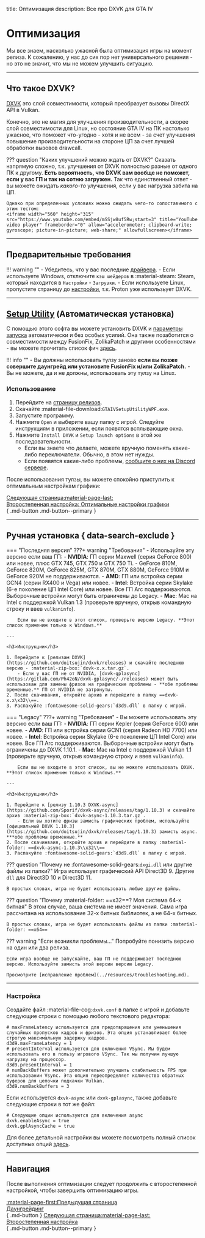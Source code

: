 title: Оптимизация
description: Все про DXVK для GTA IV

# Оптимизация

Мы все знаем, насколько ужасной была оптимизация игры на момент релиза. К сожалению, у нас до сих пор нет универсального решения - но это не значит, что мы не можем улучшить ситуацию.

---

## Что такое DXVK?

[DXVK](https://github.com/doitsujin/dxvk) это слой совместимости, который преобразует вызовы DirectX API в Vulkan.

Конечно, это не магия для улучшения производительности, а скорее слой совместимости для Linux, но состояние GTA IV на ПК настолько ужасное, что поможет что-угодно - хотя и не всем - за счет улучшения повышение производительности на стороне ЦП за счет лучшей обработки вызовов drawcall.

??? question "Каких улучшений можно ждать от DXVK?"
    Сказать напрямую сложно, т.к. улучшения от DXVK полностью разные от одного ПК к другому. **Есть вероятность, что DXVK вам вообще не поможет, если у вас ГП и так на сотню загружен.** Так что единственный ответ - вы можете ожидать *какого-то* улучшения, если у вас нагрузка забита на ЦП.

    Однако при определенных условиях можно ожидать чего-то сопоставимого с этим тестом:
    <iframe width="560" height="315" src="https://www.youtube.com/embed/mSSjw8uf5Rw;start=3" title="YouTube video player" frameborder="0" allow="accelerometer; clipboard-write; gyroscope; picture-in-picture; web-share;" allowfullscreen></iframe>

---

## Предварительные требования

!!! warning ""
    - Убедитесь, что у вас последние [драйвера](../preparation.md/#_4).
    - Если используете Windows, отключите `кэш шейдеров` в :material-steam: Steam, который находится в `Настройки` - `Загрузки`.
    - Если используете Linux, пропустите страницу до [настройки](#_7), т.к. Proton уже использьует DXVK.

---

## [Setup Utility](https://github.com/gillian-guide/GTAIVSetupUtilityWPF) (Автоматическая установка)

С помощью этого софта вы можете установить DXVK и [параметры запуска](../additional-setup.md/#_2) автоматически и без особых усилий. Она также позаботится о совместимости между FusionFix, ZolikaPatch и другими особенностями - вы можете прочитать список фич [здесь](https://github.com/gillian-guide/GTAIVSetupUtilityWPF?tab=readme-ov-file#features).

!!! info ""
    - Вы должны использовать тулзу заново **если вы позже совершите даунгрейд или установите FusionFix и/или ZolikaPatch.**
    - Вы не можете, да и не должны, использовать эту тулзу на Linux.

### Использование

1. Перейдите на [страницу релизов](https://github.com/gillian-guide/GTAIVSetupUtilityWPF/releases/latest).
2. Скачайте :material-file-download:`GTAIVSetupUtilityWPF.exe`.
3. Запустите программу.
4. Нажмите `Open` и выберите вашу папку с игрой. Следуйте инструкциям в приложении, если появятся всплывающие окна.
5. Нажмите `Install DXVK` и `Setup launch options` в этой же последовательности.
    - Если вы знаете что делаете, можете вручную поменять какие-либо переключатели. Обычно, в этом нет нужды.
    - Если появятся какие-либо проблемы, [сообщите о них на Discord сервере](../../index.md/#navigation).

После использования тулзы, вы можете спокойно приступить к оптимальным настройкам графики:

[Следующая страница:material-page-last: <br>Второстепенная настройка: Оптимальные настройки графики</br>](additional-setup.md/#_4){ .md-button .md-button--primary }

---

## Ручная установка { data-search-exclude }

=== "Последняя версия"
    ???+ warning "Требования"
        - Используйте эту версию если ваш ГП:
            - **NVIDIA**: ГП серии Maxwell (серия GeForce 800) или новее, плюс GTX 745, GTX 750 и GTX 750 Ti.
                - GeForce 810M, GeForce 820M, GeForce 825M, GTX 870M, GTX 880M, GeForce 910M и GeForce 920M не поддерживаются.
            - **AMD**: ГП или встройка серии GCN4 (серии RX400 и Vega) или новее.
            - **Intel**: Встройка серии Skylake (6-е поколение ЦП Intel Core) или новее. Все ГП Arc поддерживаются. Выборочные встройки могут быть ограничены до Legacy.
            - **Mac**: Mac на Intel с поддержкой Vulkan 1.3 (проверьте вручную, открыв командную строку и ввев `vulkaninfo`).

        Если вы не входите в этот список, проверьте версию Legacy. **Этот список применим только к Windows.**

    ---

    <h3>Инструкции</h3>

    1. Перейдите к [релизам DXVK](https://github.com/doitsujin/dxvk/releases) и скачайте последнюю версию - :material-zip-box:`dxvk-x.x.tar.gz`.
        - Если у вас ГП не от NVIDIA, [dxvk-gplasync](https://gitlab.com/Ph42oN/dxvk-gplasync/-/releases) может быть использован для замены фризов на графические проблемы - **обе проблемы временные.** ГП от NVIDIA не затронуты.
    2. После скачивания, откройте архив и перейдите в папку ==dxvk-x.x\x32\\==.
    3. Распакуйте :fontawesome-solid-gears:`d3d9.dll` в папку с игрой.
=== "Legacy"
    ???+ warning "Требования"
        - Вы можете использовать эту версию если ваш ГП:
            - **NVIDIA**: ГП серии Kepler (серия GeForce 600) или новее.
            - **AMD**: ГП или встройка серии GCN1 (серия Radeon HD 7700) или новее.
            - **Intel**: Встройка серии Skylake (6-е поколение ЦП Intel Core) или новее. Все ГП Arc поддерживаются. Выборочные встройки могут быть ограничены до DXVK 1.10.1.
            - **Mac**: Mac на Intel с поддержкой Vulkan 1.1 (проверьте вручную, открыв командную строку и ввев `vulkaninfo`).

        Если вы не входите в этот список, вы не можете использовать DXVK. **Этот список применим только к Windows.**

    ---

    <h3>Инструкции</h3>

    1. Перейдите к [релизу 1.10.3 DXVK-async](https://github.com/Sporif/dxvk-async/releases/tag/1.10.3) и скачайте архив :material-zip-box:`dxvk-async-1.10.3.tar.gz`.
        - Если вы хотите фризы замисть графических проблем, используйте [официальный DXVK 1.10.3](https://github.com/doitsujin/dxvk/releases/tag/1.10.3) замисть async. ***обе проблемы временные.**
    2. После скачинваия, откройте архив и перейдите в папку :material-folder: ==dxvk-async-1.10.3\\x32\\==
    3. Распакуйте :fontawesome-solid-gears:`d3d9.dll` в папку с игрой.

??? question "Почему не :fontawesome-solid-gears:`dxgi.dll` или другие файлы из папки?"
    Игра использует графический API Direct3D 9. Другие `dll` для Direct3D 10 и Direct3D 11.

    В простых словах, игра не будет использовать любые другие файлы.

??? question "Почему :material-folder: ==x32==? Моя система 64-х битная"
    В этом случае, ваша система не имеет значения. Сама игра рассчитана на использование 32-х битных библиотек, а не 64-х битных.

    В простых словах, игра не будет использовать файлы из папки :material-folder: ==x64==

??? warning "Если возникли проблемы..."
    Попробуйте понизить версию на один или два релиза.

    Если игра вообще не запускайте, ваш ГП не поддерживает последнюю версию. Используйте замисть этой версии версию Legacy.

    Просмотрите [исправление проблем](../resources/troubleshooting.md).

---

### Настройка

Создайте файл :material-file-cog:`dxvk.conf` в папке с игрой и добавьте следующие строки с помощью любого текстового редактора:

``` { .cpp }
# maxFrameLatency используется для предотвращения или уменьшения случайных пропусков кадров и фризов. Эта опция устанавливает более строгую максимальную задержку кадров.
d3d9.maxFrameLatency = 1
# presentInterval используется для включения VSync. Мы будем использовать его в пользу игрового VSync. Так мы получим лучшую нагрузку на процессор.
d3d9.presentInterval = 1
# numBackBuffers может дополнительно улучшить стабильность FPS при использовании Vsync. Эта опция переопределяет количество обратных буферов для цепочки подкачки Vulkan.
d3d9.numBackBuffers = 3
```

Если используется `dxvk-async` или `dxvk-gplasync`, также добавьте следующие строки в тот же файл:

``` { .cpp }
# Следующие опции используются для включения async
dxvk.enableAsync = true
dxvk.gplAsyncCache = true
```

Для более детальной настройки вы можете посмотреть полный список доступных опций [здесь](https://github.com/doitsujin/dxvk/blob/master/dxvk.conf).

---

## Навигация

После выполнения оптимизации следует продолжить c второстепенной настройкой, чтобы завершить оптимизацию игры.

[:material-page-first:Предыдущая страница <br>Даунгрейдинг</br>](../downgrading/index.md){ .md-button } [Следующая страница:material-page-last: <br>Второстепенная настройка</br>](additional-setup.md){ .md-button .md-button--primary }
